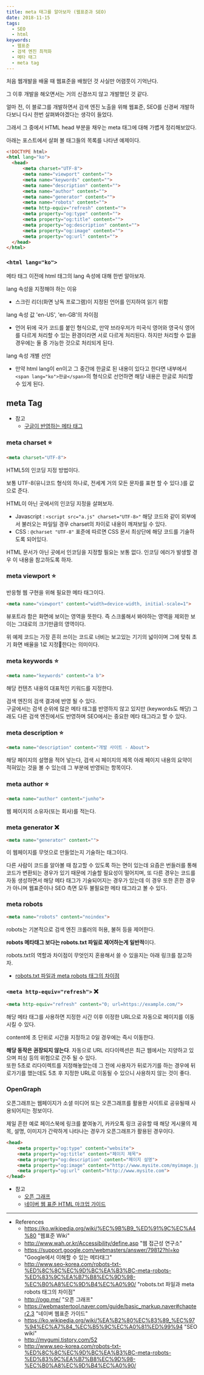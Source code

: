 ```yaml
---
title: meta 태그를 알아보자 (웹표준과 SEO)
date: 2018-11-15
tags:
  - SEO
  - html
keywords:
  - 웹표준
  - 검색 엔진 최적화
  - 메타 태그
  - meta tag
---
```


처음 웹개발을 배울 때 웹표준을 배웠던 것 사실만 어렴풋이 기억난다.

그 이후 개발을 해오면서는 거의 신경쓰지 않고 개발했던 것 같다.

얼마 전, 이 블로그를 개발하면서 검색 엔진 노출을 위해 웹표준, SEO를 신경써 개발하다보니 다시 한번 살펴봐야겠다는 생각이 들었다.

그래서 그 중에서 HTML head 부분을 채우는 meta 태그에 대해 가볍게 정리해보았다.

아래는 포스트에서 살펴 볼 태그들의 목록를 나타낸 예제이다.

```html
<!DOCTYPE html>
<html lang="ko">
  <head>
      <meta charset="UTF-8">
      <meta name="viewport" content="">
      <meta name="keywords" content="">
      <meta name="description" content="">
      <meta name="author" content="">
      <meta name="generator" content="">
      <meta name="robots" content="">
      <meta http-equiv="refresh" content="">
      <meta property="og:type" content="">
      <meta property="og:title" content="">
      <meta property="og:description" content="">
      <meta property="og:image" content="">
      <meta property="og:url" content="">
  </head>
</html>

```

### `<html lang="ko">`

메타 태그 이전에 html 태그의 lang 속성에 대해 한번 알아보자.

lang 속성을 지정해야 하는 이유

- 스크린 리더(화면 낭독 프로그램)이 지정된 언어를 인지하여 읽기 위함

lang 속성 값 'en-US', 'en-GB'의 차이점

- 언어 뒤에 국가 코드를 붙인 형식으로, 만약 브라우저가 미국식 영어와 영국식 영어를 다르게 처리할 수 있는 환경이라면 서로 다르게 처리된다. 하지만 처리할 수 없을 경우에는 둘 중 가능한 것으로 처리되게 된다.

lang 속성 개별 선언

- 만약 html lang이 en이고 그 중간에 한글로 된 내용이 있다고 한다면 내부에서 `<span lang="ko">한글</span>`의 형식으로 선언하면 해당 내용은 한글로 처리할 수 있게 된다.

## meta Tag

- 참고
  - [구글이 반영하는 메타 태그][3]

### meta charset :star:

```html
<meta charset="UTF-8">
```

HTML5의 인코딩 지정 방법이다.

보통 UTF-8(유니코드 형식의 하나로, 전세계 거의 모든 문자를 표현 할 수 있다.)를 값으로 준다.

HTML이 아닌 곳에서의 인코딩 지정을 살펴보자.

- Javascript : `<script src="a.js" charset="UTF-8>"` 해당 코드와 같이 외부에서 불러오는 파일일 경우 charset의 차이로 내용이 깨져보일 수 있다.
- CSS : `@charset "UTF-8"` 표준에 따르면 CSS 문서 최상단에 해당 코드를 기술하도록 되어있다.

HTML 문서가 아닌 곳에서 인코딩을 지정할 필요는 보통 없다. 인코딩 에러가 발생할 경우 이 내용을 참고하도록 하자.

### meta viewport :star:

반응형 웹 구현을 위해 필요한 메타 태그이다.

```html
<meta name="viewport" content="width=device-width, initial-scale=1">
```

뷰포트라 함은 화면에 보이는 영역을 뜻한다. 즉 스크롤해서 봐야하는 영역을 제외한 보이는 그대로의 크기만큼의 영역이다.

위 예제 코드는 가장 흔히 쓰이는 코드로 너비는 보고있는 기기의 넓이이며 그에 맞춰 초기 화면 배율을 1로 지정한다는 의미이다.

### meta keywords :star:

```html
<meta name="keywords" content="a b">
```

해당 컨텐츠 내용의 대표적인 키워드를 지정한다.

검색 엔진의 검색 결과에 반영 될 수 있다.  
구글에서는 검색 순위에 많은 메타 태그를 반영하지 않고 있지만 (keywords도 해당) 그래도 다른 검색 엔진에서도 반영하며 SEO에서는 중요한 메타 태그라고 할 수 있다.


### meta description :star:

```html
<meta name="description" content="개발 사이트 - About">
```

해당 페이지의 설명을 적어 넣는다, 검색 시 페이지의 제목 아래 페이지 내용의 요약이 적혀있는 것을 볼 수 있는데 그 부분에 반영되는 항목이다.

### meta author :star:

```html
<meta name="author" content="junho">
```

웹 페이지의 소유자(또는 회사)를 적는다.

### meta generator :x:

```html
<meta name="generator" content="">
```

이 웹페이지를 무엇으로 만들었는지 기술하는 태그이다.

다른 사람이 코드를 알아볼 때 참고할 수 있도록 하는 면이 있는데 요즘은 번들러를 통해 코드가 변환되는 경우가 있기 때문에 기술할 필요성이 떨어지며, 또 다른 경우는 코드를 자동 생성하면서 해당 메타 태그가 기술되어지는 경우가 있는데 이 경우 또한 흔한 경우가 아니며 웹표준이나 SEO 측면 모두 불필요한 메타 태그라고 볼 수 있다.

### meta robots

```html
<meta name="robots" content="noindex">
```

robots는 기본적으로 검색 엔진 크롤러의 허용, 불허 등을 제어한다.

**robots 메타태그 보다는 robots.txt 파일로 제어하는게 일반적**이다.

robots.txt의 역할과 차이점이 무엇인지 혼용해서 쓸 수 있을지는 아래 링크를 참고하자.

- [robots.txt 파일과 meta robots 태그의 차이점][4]

### `<meta http-equiv="refresh">` :x:

```html
<meta http-equiv="refresh" content="0; url=https://example.com/">
```

해당 메타 태그를 사용하면 지정한 시간 이후 이정한 URL으로 자동으로 페이지를 이동시킬 수 있다.

content에 초 단위로 시간을 지정하고 0일 경우에는 즉시 이동한다.

**해당 동작은 권장되지 않는다**. 자동으로 URL 리다이렉션은 최근 웹에서는 지양하고 있으며 피싱 등의 위험으로 간주 될 수 있다.  
또한 5초로 리다이렉트를 지정해놓았는데 그 전에 사용자가 뒤로가기를 하는 경우에 뒤로가기를 했는데도 5초 후 지정한 URL로 이동될 수 있으니 사용하지 않는 것이 좋다.

### OpenGraph

오픈그래프는 웹페이지가 소셜 미디어 또는 오픈그래프를 활용한 사이트로 공유될때 사용되어지는 정보이다.

제일 흔한 예로 페이스북에 링크를 붙여놓기, 카카오톡 링크 공유할 때 해당 게시물의 제목, 설명, 이미지가 간략하게 나타나는 경우가 오픈그래프가 활용된 경우이다.

```html
<head>
    <meta property="og:type" content="website">
    <meta property="og:title" content="페이지 제목">
    <meta property="og:description" content="페이지 설명">
    <meta property="og:image" content="http://www.mysite.com/myimage.jpg">
    <meta property="og:url" content="http://www.mysite.com">
</head>
```

- 참고
  - [오픈 그래프][5]
  - [네이버 웹 표준 HTML 마크업 가이드][6]









---



- References
  - https://ko.wikipedia.org/wiki/%EC%9B%B9_%ED%91%9C%EC%A4%80 "웹표준 Wiki"
  - http://www.wah.or.kr/Accessibility/define.asp "웹 접근성 연구소"
  - https://support.google.com/webmasters/answer/79812?hl=ko "Google에서 이해할 수 있는 메타태그"
  - http://www.seo-korea.com/robots-txt-%ED%8C%8C%EC%9D%BC%EA%B3%BC-meta-robots-%ED%83%9C%EA%B7%B8%EC%9D%98-%EC%B0%A8%EC%9D%B4%EC%A0%90/ "robots.txt 파일과 meta robots 태그의 차이점"
  - http://ogp.me/ "오픈 그래프"
  - https://webmastertool.naver.com/guide/basic_markup.naver#chapter2.3 "네이버 웹표준 가이드"
  - https://ko.wikipedia.org/wiki/%EA%B2%80%EC%83%89_%EC%97%94%EC%A7%84_%EC%B5%9C%EC%A0%81%ED%99%94 "SEO wiki"
  - http://mygumi.tistory.com/52
  - http://www.seo-korea.com/robots-txt-%ED%8C%8C%EC%9D%BC%EA%B3%BC-meta-robots-%ED%83%9C%EA%B7%B8%EC%9D%98-%EC%B0%A8%EC%9D%B4%EC%A0%90/





[1]: https://ko.wikipedia.org/wiki/%EC%9B%B9_%ED%91%9C%EC%A4%80 "웹표준 Wiki"
[2]: http://www.wah.or.kr/Accessibility/define.asp "웹 접근성 연구소"
[3]: https://support.google.com/webmasters/answer/79812?hl=ko "Google에서 이해할 수 있는 메타태그"
[4]: http://www.seo-korea.com/robots-txt-%ED%8C%8C%EC%9D%BC%EA%B3%BC-meta-robots-%ED%83%9C%EA%B7%B8%EC%9D%98-%EC%B0%A8%EC%9D%B4%EC%A0%90/ "robots.txt 파일과 meta robots 태그의 차이점"
[5]: http://ogp.me/ "오픈 그래프"
[6]: https://webmastertool.naver.com/guide/basic_markup.naver#chapter2.3 "네이버 웹표준 가이드"
[7]: https://ko.wikipedia.org/wiki/%EA%B2%80%EC%83%89_%EC%97%94%EC%A7%84_%EC%B5%9C%EC%A0%81%ED%99%94 "SEO wiki"
